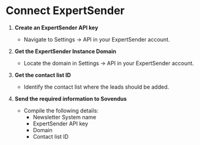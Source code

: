 # Connect ExpertSender

1. **Create an ExpertSender API key**
   - Navigate to Settings → API in your ExpertSender account.

2. **Get the ExpertSender Instance Domain**
   - Locate the domain in Settings → API in your ExpertSender account.

3. **Get the contact list ID**
   - Identify the contact list where the leads should be added.

4. **Send the required information to Sovendus**
   - Compile the following details:
     - Newsletter System name
     - ExpertSender API key
     - Domain
     - Contact list ID
